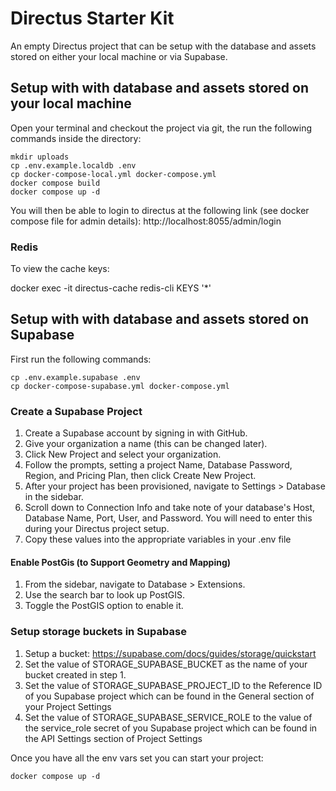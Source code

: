 # Directus Starter Kit

An empty Directus project that can be setup with the database and assets
stored on either your local machine or via Supabase.

## Setup with with database and assets stored on your local machine

Open your terminal and checkout the project via git, the run the following commands inside the directory:

```
mkdir uploads
cp .env.example.localdb .env
cp docker-compose-local.yml docker-compose.yml
docker compose build
docker compose up -d
```

You will then be able to login to directus at the following link (see docker compose file for admin details):
http://localhost:8055/admin/login

### Redis

To view the cache keys:

docker exec -it directus-cache redis-cli KEYS '\*'

## Setup with with database and assets stored on Supabase

First run the following commands:

```
cp .env.example.supabase .env
cp docker-compose-supabase.yml docker-compose.yml
```

### Create a Supabase Project

1. Create a Supabase account by signing in with GitHub.
2. Give your organization a name (this can be changed later).
3. Click New Project and select your organization.
4. Follow the prompts, setting a project Name, Database Password, Region, and Pricing Plan,
   then click Create New Project.
5. After your project has been provisioned, navigate to Settings > Database in the sidebar.
6. Scroll down to Connection Info and take note of your database's Host, Database Name, Port, User, and Password. You will need to enter this during your Directus project setup.
7. Copy these values into the appropriate variables in your .env file

#### Enable PostGis (to Support Geometry and Mapping)

1. From the sidebar, navigate to Database > Extensions.
2. Use the search bar to look up PostGIS.
3. Toggle the PostGIS option to enable it.

### Setup storage buckets in Supabase

1. Setup a bucket:
   https://supabase.com/docs/guides/storage/quickstart
2. Set the value of STORAGE_SUPABASE_BUCKET as the name of your bucket created in step 1.
3. Set the value of STORAGE_SUPABASE_PROJECT_ID to the Reference ID of you Supabase project
   which can be found in the General section of your Project Settings
4. Set the value of STORAGE_SUPABASE_SERVICE_ROLE to the value of the service_role secret
   of you Supabase project which can be found in the API Settings section of Project Settings

Once you have all the env vars set you can start your project:

```
docker compose up -d
```
